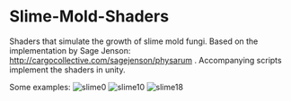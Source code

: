 # Slime-Mold-Shaders
Shaders that simulate the growth of slime mold fungi. Based on the implementation by Sage Jenson: http://cargocollective.com/sagejenson/physarum . Accompanying scripts implement the shaders in unity.

Some examples:
![slime0](https://github.com/Samwhamtymam/Slime-Mold-Shaders/assets/63067737/274d6c78-dce8-4e9d-8621-912f42e1da02)
![slime10](https://github.com/Samwhamtymam/Slime-Mold-Shaders/assets/63067737/d6471f4d-b0dc-49a0-af3d-2dca603182e3)
![slime18](https://github.com/Samwhamtymam/Slime-Mold-Shaders/assets/63067737/109b274b-0dcd-4f83-8150-2ad75f9956cc)
